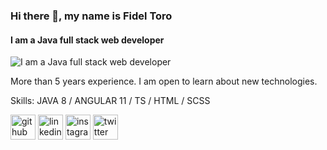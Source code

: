 ### Hi there 👋, my name is Fidel Toro
#### I am a Java **full stack** web developer
![I am a Java **full stack** web developer](https://media-exp1.licdn.com/dms/image/C4E16AQFEK-0arlpL_A/profile-displaybackgroundimage-shrink_350_1400/0/1518453600293?e=1651104000&v=beta&t=nBIpsSClOTEE7rPpo0jr2n9iXT9QYPcXhqJwrHpZJPo)

More than 5 years experience. I am open to learn about new technologies. 

Skills: JAVA 8 / ANGULAR 11 / TS / HTML / SCSS



[<img src='https://cdn.jsdelivr.net/npm/simple-icons@3.0.1/icons/github.svg' alt='github' height='40'>](https://github.com/fidelgtc)  [<img src='https://cdn.jsdelivr.net/npm/simple-icons@3.0.1/icons/linkedin.svg' alt='linkedin' height='40'>](https://www.linkedin.com/in/fidelgtc/)  [<img src='https://cdn.jsdelivr.net/npm/simple-icons@3.0.1/icons/instagram.svg' alt='instagram' height='40'>](https://www.instagram.com/fidelgtc/)  [<img src='https://cdn.jsdelivr.net/npm/simple-icons@3.0.1/icons/twitter.svg' alt='twitter' height='40'>](https://twitter.com/fidelgtc)  

